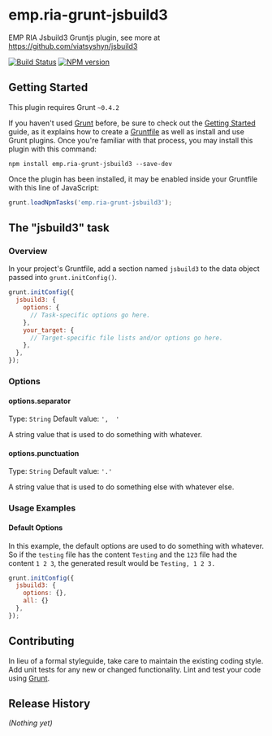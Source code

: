 # emp.ria-grunt-jsbuild3

EMP RIA Jsbuild3 Gruntjs plugin, see more at https://github.com/viatsyshyn/jsbuild3

[![Build Status](https://travis-ci.org/viatsyshyn/grunt-jsbuild3.png)](https://travis-ci.org/viatsyshyn/grunt-jsbuild3)
[![NPM version](https://img.shields.io/npm/v/emp.ria-grunt-jsbuild3.svg?style=flat)](https://www.npmjs.com/package/emp.ria-grunt-jsbuild3)

## Getting Started
This plugin requires Grunt `~0.4.2`

If you haven't used [Grunt](http://gruntjs.com/) before, be sure to check out the [Getting Started](http://gruntjs.com/getting-started) guide, as it explains how to create a [Gruntfile](http://gruntjs.com/sample-gruntfile) as well as install and use Grunt plugins. Once you're familiar with that process, you may install this plugin with this command:

```shell
npm install emp.ria-grunt-jsbuild3 --save-dev
```

Once the plugin has been installed, it may be enabled inside your Gruntfile with this line of JavaScript:

```js
grunt.loadNpmTasks('emp.ria-grunt-jsbuild3');
```

## The "jsbuild3" task

### Overview
In your project's Gruntfile, add a section named `jsbuild3` to the data object passed into `grunt.initConfig()`.

```js
grunt.initConfig({
  jsbuild3: {
    options: {
      // Task-specific options go here.
    },
    your_target: {
      // Target-specific file lists and/or options go here.
    },
  },
});
```

### Options

#### options.separator
Type: `String`
Default value: `',  '`

A string value that is used to do something with whatever.

#### options.punctuation
Type: `String`
Default value: `'.'`

A string value that is used to do something else with whatever else.

### Usage Examples

#### Default Options
In this example, the default options are used to do something with whatever. So if the `testing` file has the content `Testing` and the `123` file had the content `1 2 3`, the generated result would be `Testing, 1 2 3.`

```js
grunt.initConfig({
  jsbuild3: {
    options: {},
    all: {}
  },
});
```

## Contributing
In lieu of a formal styleguide, take care to maintain the existing coding style. Add unit tests for any new or changed functionality. Lint and test your code using [Grunt](http://gruntjs.com/).

## Release History
_(Nothing yet)_
